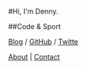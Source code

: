 #Hi, I'm Denny.

##Code & Sport

[Blog](http://dennydeng.com/notes) /
[GitHub](https://github.com/idennydeng) /
[Twitte](https://twitter.com/idennydeng)

[About](https://about.me/idennydeng) |
[Contact](mailto:i@dennydeng.com)
